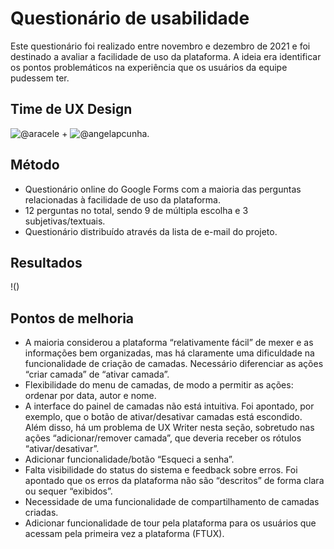 # Questionário de usabilidade

Este questionário foi realizado entre novembro e dezembro de 2021 e foi destinado a avaliar a facilidade de uso da plataforma. A ideia era identificar os pontos problemáticos na experiência que os usuários da equipe pudessem ter.

## Time de UX Design

![@aracele](https://github.com/aracele) + ![@angelapcunha](https://github.com/angelacunha).

## Método

* Questionário online do Google Forms com a maioria das perguntas relacionadas à facilidade de uso da plataforma.
* 12 perguntas no total, sendo 9 de múltipla escolha e 3 subjetivas/textuais. 
* Questionário distribuído através da lista de e-mail do projeto.

## Resultados

!()

## Pontos de melhoria

* A maioria considerou a plataforma “relativamente fácil” de mexer e as informações bem organizadas, mas há claramente uma dificuldade na funcionalidade de criação de camadas. Necessário diferenciar as ações “criar camada” de “ativar camada”.
* Flexibilidade do menu de camadas, de modo a permitir as ações: ordenar por data, autor e nome.
* A interface do painel de camadas não está intuitiva. Foi apontado, por exemplo, que o botão de ativar/desativar camadas está escondido. Além disso, há um problema de UX Writer nesta seção, sobretudo nas ações “adicionar/remover camada”, que deveria receber os rótulos “ativar/desativar”.
* Adicionar funcionalidade/botão “Esqueci a senha”.
* Falta visibilidade do status do sistema e feedback sobre erros. Foi apontado que os erros da plataforma não são “descritos” de forma clara ou sequer “exibidos”.
* Necessidade de uma funcionalidade de compartilhamento de camadas criadas.
* Adicionar funcionalidade de tour pela plataforma para os usuários que acessam pela primeira vez a plataforma (FTUX).



